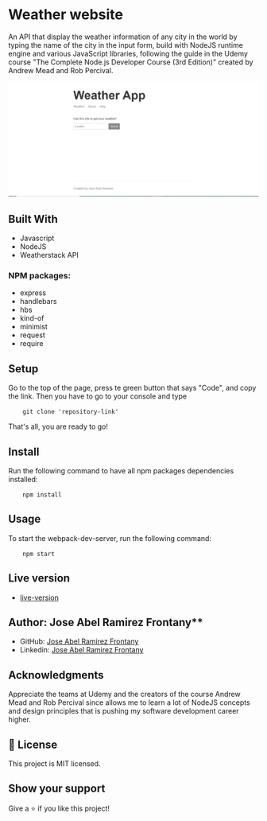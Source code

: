# Weather website

An API that display the weather information of any city in the world by typing the name of the city in the input form, build with NodeJS runtime engine and various JavaScript libraries, following the guide in the Udemy course "The Complete Node.js Developer Course (3rd Edition)" created by Andrew Mead and Rob Percival.

![screenshot](./app_screenshot.png)

## Built With

- Javascript
- NodeJS
- Weatherstack API

### NPM packages:

- express
- handlebars
- hbs
- kind-of
- minimist
- request
- require

## Setup

Go to the top of the page, press te green button that says "Code", and copy the link. Then you have to go to your console and type

```
    git clone 'repository-link'
```

That's all, you are ready to go!

## Install

Run the following command to have all npm packages dependencies installed:

```
    npm install
```

## Usage

To start the webpack-dev-server, run the following command:

```
    npm start
```

## Live version

- [live-version](https://jose-abel-weather-app.herokuapp.com/)

## Author: Jose Abel Ramirez Frontany\*\*

- GitHub: [Jose Abel Ramirez Frontany](https://github.com/jose-Abel)
- Linkedin: [Jose Abel Ramirez Frontany](https://www.linkedin.com/in/jose-abel-r-7674a842/)

## Acknowledgments

Appreciate the teams at Udemy and the creators of the course Andrew Mead and Rob Percival since allows me to learn a lot of NodeJS concepts and design principles that is pushing my software development career higher.

## 📝 License

This project is MIT licensed.

## Show your support

Give a ⭐️ if you like this project!
